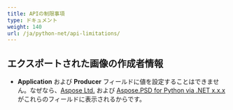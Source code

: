 ```yaml
---
title: APIの制限事項
type: ドキュメント
weight: 140
url: /ja/python-net/api-limitations/
---
```


## **エクスポートされた画像の作成者情報**
- **Application** および **Producer** フィールドに値を設定することはできません。なぜなら、[Aspose Ltd.](https://www.aspose.com) および [Aspose.PSD for Python via .NET x.x.x](https://products.aspose.com/psd/python-net) がこれらのフィールドに表示されるからです。
